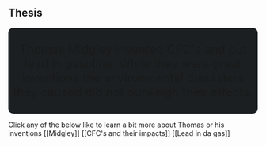 ## Thesis
<div  style="ml: .5rem; mr: .5rem; background-color: #1b1f22;  border-radius: 10px; padding: 5px; text-align: center; mb: .2rem">
	<p style="font-size: 1.5rem">
	Thomas Midgley invented CFC's and put lead in gasoline. While they were great inventions the environmental diasasters they caused did not outweigh their effects.
	</p>
</div>

Click any of the below like to learn a bit more about Thomas or his inventions
[[Midgley]]
[[CFC's and their impacts]]
[[Lead in da gas]]

